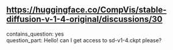 ## https://huggingface.co/CompVis/stable-diffusion-v-1-4-original/discussions/30

contains_question: yes  
question_part: Hello! can I get access to sd-v1-4.ckpt please?